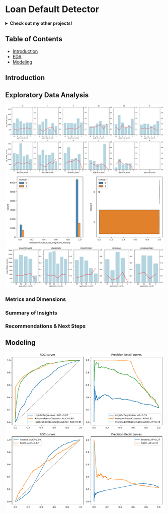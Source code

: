 # Loan Default Detector

<details>
<summary><b>Check out my other projects!</b></summary>
  
[Demand Forecasting](https://github.com/lexie21/demandforecasting)

[Movie Recommender](https://github.com/lexie21/movierecommender)

</details>

## Table of Contents
- [Introduction](#introduction)
- [EDA](#exploratory-data-analysis)
- [Modeling](#modeling)

## Introduction

## Exploratory Data Analysis
![Alt Text](https://github.com/lexie21/loandefaulter/blob/main/employment_status.png)
![Alt Text](https://github.com/lexie21/loandefaulter/blob/main/masterisk.png)
![Alt Text](https://github.com/lexie21/loandefaulter/blob/main/house_type.png)

<h3>Metrics and Dimensions</h3>


<h3>Summary of Insights</h3>

<h3>Recommendations & Next Steps</h3>

## Modeling
![Alt Text](https://github.com/lexie21/loandefaulter/blob/main/ML_curves.png)
![Alt Text](https://github.com/lexie21/loandefaulter/blob/main/DL_curve.png)

